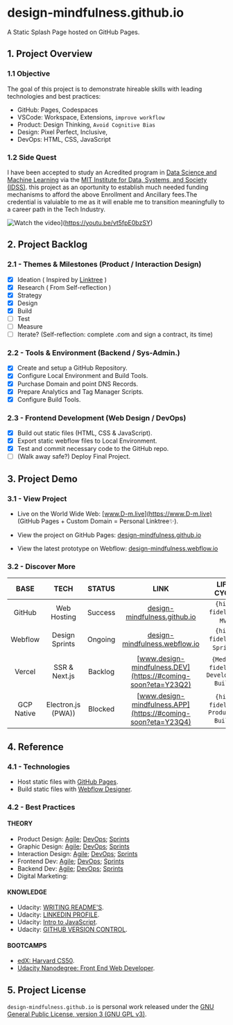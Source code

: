 # design-mindfulness.github.io

A Static Splash Page hosted on GitHub Pages.

<!-- <img src="https://img.shields.io/badge/build-passing-brightgreen" alt="Build Passing"> <img src="https://img.shields.io/badge/test-passing-brightgreen" alt="Test Passing"> <img src="https://img.shields.io/badge/node-14.15.5-brightgreen" alt="HTML, CSS & JavaScript"> <img src="https://img.shields.io/badge/webpack-4.46.0-blue" alt="Webpack V4.46.0"> -->

## 1. Project Overview

### 1.1 Objective

The goal of this project is to demonstrate hireable skills with leading technologies and best practices:

- GitHub: Pages, Codespaces
- VSCode: Workspace, Extensions, `improve workflow`
- Product: Design Thinking, `Avoid Cognitive Bias`
- Design: Pixel Perfect, Inclusive,
- DevOps: HTML, CSS, JavaScript

### 1.2 Side Quest

I have been accepted to study an Acredited program in [Data Science and Machine Learning](https://www.mygreatlearning.com/mit-data-science-and-machine-learning-program?user_cookie_uuid=0d485c68-b571-46b1-a3d3-b865ab3ab7af) via the [MIT Institute for Data, Systems, and Society (IDSS)](https://idss.mit.edu/). this project as an oportunity to establish much needed funding mechanisms to afford the above Enrollment and Ancillary fees.The credential is valuiable to me as it will enable me to transition meaningfully to a career path in the Tech Industry.

![Watch the video](https://d1vwxdpzbgdqj.cloudfront.net/assets/mit-dsml/certificate-17c52a003472c4ada8ad2db72f4d162ee3146b1e83a14d68716785fb500f03bc.png)](https://youtu.be/vt5fpE0bzSY)

## 2. Project Backlog

### 2.1 - Themes & Milestones (Product / Interaction Design)

* [x] Ideation ( Inspired by [Linktree](https://linktr.ee/) )
* [x] Research ( From Self-reflection )
* [x] Strategy
* [x] Design
* [x] Build
* [ ] Test
* [ ] Measure
* [ ] Iterate? (Self-reflection: complete .com and sign a contract, its time)

### 2.2 - Tools & Environment (Backend / Sys-Admin.)

* [x] Create and setup a GitHub Repository.
* [x] Configure Local Environment and Build Tools.
* [x] Purchase Domain and point DNS Records.
* [x] Prepare Analytics and Tag Manager Scripts.
* [x] Configure Build Tools.

### 2.3 - Frontend Development (Web Design / DevOps)

* [x] Build out static files (HTML, CSS & JavaScript).
* [x] Export static webflow files to Local Environment.
* [x] Test and commit necessary code to the GitHub repo.
* [ ] (Walk away safe?) Deploy Final Project.

## 3. Project Demo

### 3.1 - View Project

- Live on the World Wide Web:
[www.D-m.live](https://www.D-m.live) (GitHub Pages + Custom Domain = Personal Linktree✨).

- View the project on GitHub Pages:
[design-mindfulness.github.io](https://design-mindfulness.github.io)

- View the latest prototype on Webflow:
[design-mindfulness.webflow.io](https://design-mindfulness.weblow.io)

### 3.2 - Discover More

BASE | TECH | STATUS | LINK | LIFE-CYCLE
:--: | :--: | :----: | :--: | :--------:
GitHub | Web Hosting | Success | [design-mindfulness.github.io](https://design-mindfulness.github.io) | `{high-fidelity}`; `MVP`.
Webflow | Design Sprints | Ongoing | [design-mindfulness.webflow.io](https://design-mindfulness.weblow.io) | `{high-fidelity}`; `Sprints`.
Vercel | SSR & Next.js | Backlog | [www.design-mindfulness.DEV](https://#coming-soon?eta=Y23Q2) | `{Medium-fidelity}`; `Development Builds`.
GCP Native | Electron.js (PWA)) | Blocked | [www.design-mindfulness.APP](https://#coming-soon?eta=Y23Q4) | `{high-fidelity}`;  `Production Builds`.

<!-- 
Handy | Laptop
:-: | :-:
<video src='video1.mov' width=144/> | <video src='video2.mp4' width=288/>

type | *A* | *B*
:---: | :---: | :---:
abc |![img](assets/some-image-n1.png){width=200px}|![img](assets/some-image-n2.png){width=200px}
def |![img](assets/some-image-n3.png){width=200px}|![img](assets/some-image-n4.png){width=200px}

|`          Handy           `|`          Laptop          `|
|----|---------|
|<video src='video1.mov' width=144/>|<video src='video2.mp4' width=288/>|

[![Demo CountPages alpha](https://share.gifyoutube.com/KzB6Gb.gif)](https://www.youtube.com/watch?v=ek1j272iAmc) -->

## 4. Reference

### 4.1 - Technologies

- Host static files with [GitHub Pages](https://docs.github.com/en/pages).
- Build static files with [Webflow Designer](https://webflow.com/designer).

### 4.2 - Best Practices

#### THEORY

- Product Design: [Agile](https://); [DevOps](https://); [Sprints](https://)
- Graphic Design: [Agile](https://); [DevOps](https://); [Sprints](https://)
- Interaction Design: [Agile](https://); [DevOps](https://); [Sprints](https://)
- Frontend Dev: [Agile](https://); [DevOps](https://); [Sprints](https://)
- Backend Dev: [Agile](https://); [DevOps](https://); [Sprints](https://)
- Digital Marketing: [](https://)

#### KNOWLEDGE

- Udacity: [WRITING README'S](https://).
- Udacity: [LINKEDIN PROFILE](https://).
- Udacity: [Intro to JavaScript](https://).
- Udacity: [GITHUB VERSION CONTROL](https://).

#### BOOTCAMPS

- [edX: Harvard CS50](https://).
- [Udacity Nanodegree: Front End Web Developer](https://).

## 5. Project License

`design-mindfulness.github.io` is personal work released under the [GNU General Public License, version 3 (GNU GPL v3)](https://www.gnu.org/licenses/gpl-3.0.html).
